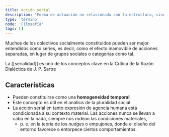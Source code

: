 ```yaml
---
title: acción serial
description: 'Forma de actuación no relacionada con la estructura, sino más bien con el azar, la facticidad o la contingencia'
type: 'término'
node: 'Filosofía'
tags: []
---
```


Muchos de los colectivos socialmente constituidos pueden ser mejor entendidos como series, es decir, como el efecto inamovible de acciones separadas, en lugar de grupos sociales o categorías como tal.

La [[serialidad]] es uno de los conceptos clave en la Crítica de la Razón Dialéctica de J. P. Sartre

## Características

- Pueden constituirse como una **homogeneidad temporal**
- Este concepto es útil en el análisis de la pluralidad social
- La acción serial en tanto expresión de agencia humana está condicionada a su contexto material. Las acciones nunca se llevan a cabo en la nada, siempre nos rodean las condiciones materiales, 
	- p. e. en la teoría de los *nudges* o empujones, donde el diseño del entorno favorece o entorpece ciertos comportamientos.